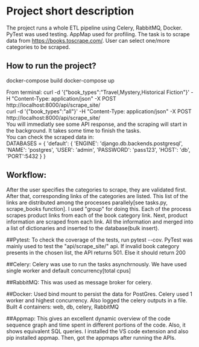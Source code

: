 # Project short description
The project runs a whole ETL pipeline using Celery, RabbitMQ, Docker. PyTest was used testing. AppMap used for profiling.
The task is to scrape data from https://books.toscrape.com/. User can select one/more categories to be scraped.

## How to run the project?
  docker-compose build
  docker-compose up
  
  From terminal:
  curl -d '{"book_types":"Travel,Mystery,Historical Fiction"}' -H "Content-Type: application/json" -X POST http://localhost:8000/api/scrape_site/ <br>
  curl -d '{"book_types":"all"}' -H "Content-Type: application/json" -X POST http://localhost:8000/api/scrape_site/ <br>
  You will immediatly see some API response, and the scraping will start in the background. It takes some time to finish the tasks. <br>
  You can check the scraped data in: <br>
  DATABASES = {
    'default': {
        'ENGINE': 'django.db.backends.postgresql',
        'NAME': 'postgres',
        'USER': 'admin',
        'PASSWORD': 'pass123',
        'HOST': 'db',
        'PORT':5432
    }
}
  
  
## Workflow:
 After the user specifies the categories to scrape, they are validated first. After that, corresponding links of the
 categories are listed. This list of the links are distributed among the processes parallely[see tasks.py, scrape_books function].
 I used "group" for doing this.
  Each of the process scrapes product links from each of the book category link. Next, product information are scraped from each link.
 All the information and merged into a list of dictionaries and inserted to the database(bulk insert).
 
##Pytest:
To check the coverage of the tests, run pytest --cov. PyTest was mainly used to test the "api/scrape_site/" api.
If invalid book category presents in the chosen list, the API returns 501. Else it should return 200

##Celery:
Celery was use to run the tasks asynchrnously. We have used single worker and default concurrency[total cpus]

##RabbitMQ: 
This was used as message broker for celery.

##Docker:
Used bind mount to persist the data for PostGres. Celery used 1 worker and highest concurrency. Also logged the celery outputs in a file.
Built 4 containers: web, db, celery, RabbitMQ

##Appmap:
This gives an excellent dynamic overview of the code sequence graph and time spent in different portions of the code.
Also, it shows equivalent SQL queries. I installed the VS code extension and also pip installed appmap. Then, got the appmaps
after running the APIs.




  



